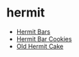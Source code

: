 # hermit

 * [Hermit Bars](../index/h/hermit-bars-12777.json)
 * [Hermit Bar Cookies](../index/h/hermit-bar-cookies.json)
 * [Old Hermit Cake](../index/o/old-hermit-cake.json)
